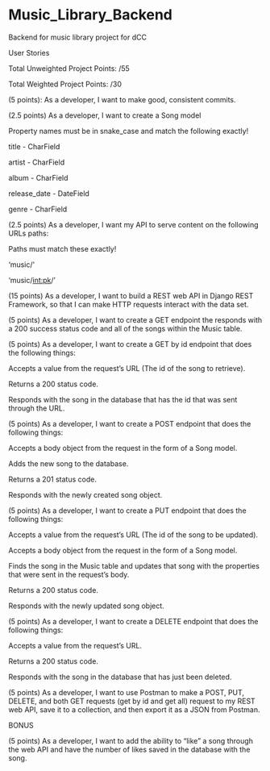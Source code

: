 # Music_Library_Backend

Backend for music library project for dCC

User Stories

Total Unweighted Project Points: /55

Total Weighted Project Points: /30

(5 points): As a developer, I want to make good, consistent commits.

(2.5 points) As a developer, I want to create a Song model

Property names must be in snake_case and match the following exactly!

title - CharField

artist - CharField

album - CharField

release_date - DateField

genre - CharField

(2.5 points) As a developer, I want my API to serve content on the following URLs paths:

Paths must match these exactly!

‘music/'

‘music/<int:pk>/’

(15 points) As a developer, I want to build a REST web API in Django REST Framework, so that I can make HTTP requests interact with the data set.

(5 points) As a developer, I want to create a GET endpoint the responds with a 200 success status code and all of the songs within the Music table.

(5 points) As a developer, I want to create a GET by id endpoint that does the following things:

Accepts a value from the request’s URL (The id of the song to retrieve).

Returns a 200 status code.

Responds with the song in the database that has the id that was sent through the URL.

(5 points) As a developer, I want to create a POST endpoint that does the following things:

Accepts a body object from the request in the form of a Song model.

Adds the new song to the database.

Returns a 201 status code.

Responds with the newly created song object.

(5 points) As a developer, I want to create a PUT endpoint that does the following things:

Accepts a value from the request’s URL (The id of the song to be updated).

Accepts a body object from the request in the form of a Song model.

Finds the song in the Music table and updates that song with the properties that were sent in the request’s body.

Returns a 200 status code.

Responds with the newly updated song object.

(5 points) As a developer, I want to create a DELETE endpoint that does the following things:

Accepts a value from the request’s URL.

Returns a 200 status code.

Responds with the song in the database that has just been deleted.

(5 points) As a developer, I want to use Postman to make a POST, PUT, DELETE, and both GET requests (get by id and get all) request to my REST web API, save it to a collection, and then export it as a JSON from Postman.

BONUS

(5 points) As a developer, I want to add the ability to “like” a song through the web API and have the number of likes saved in the database with the song. 
